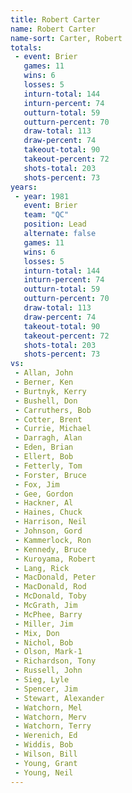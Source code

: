 ```yaml
---
title: Robert Carter
name: Robert Carter
name-sort: Carter, Robert
totals:
 - event: Brier
   games: 11
   wins: 6
   losses: 5
   inturn-total: 144
   inturn-percent: 74
   outturn-total: 59
   outturn-percent: 70
   draw-total: 113
   draw-percent: 74
   takeout-total: 90
   takeout-percent: 72
   shots-total: 203
   shots-percent: 73
years:
 - year: 1981
   event: Brier
   team: "QC"
   position: Lead
   alternate: false
   games: 11
   wins: 6
   losses: 5
   inturn-total: 144
   inturn-percent: 74
   outturn-total: 59
   outturn-percent: 70
   draw-total: 113
   draw-percent: 74
   takeout-total: 90
   takeout-percent: 72
   shots-total: 203
   shots-percent: 73
vs:
 - Allan, John
 - Berner, Ken
 - Burtnyk, Kerry
 - Bushell, Don
 - Carruthers, Bob
 - Cotter, Brent
 - Currie, Michael
 - Darragh, Alan
 - Eden, Brian
 - Ellert, Bob
 - Fetterly, Tom
 - Forster, Bruce
 - Fox, Jim
 - Gee, Gordon
 - Hackner, Al
 - Haines, Chuck
 - Harrison, Neil
 - Johnson, Gord
 - Kammerlock, Ron
 - Kennedy, Bruce
 - Kuroyama, Robert
 - Lang, Rick
 - MacDonald, Peter
 - MacDonald, Rod
 - McDonald, Toby
 - McGrath, Jim
 - McPhee, Barry
 - Miller, Jim
 - Mix, Don
 - Nichol, Bob
 - Olson, Mark-1
 - Richardson, Tony
 - Russell, John
 - Sieg, Lyle
 - Spencer, Jim
 - Stewart, Alexander
 - Watchorn, Mel
 - Watchorn, Merv
 - Watchorn, Terry
 - Werenich, Ed
 - Widdis, Bob
 - Wilson, Bill
 - Young, Grant
 - Young, Neil
---
```

